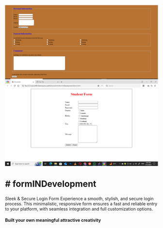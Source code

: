 ![logo](https://github.com/hina-007528/formINDevelopment/blob/main/Screenshot%20(76).png)
![logo](https://github.com/hina-007528/formINDevelopment/blob/main/Screenshot%20(79).png)
<h1># formINDevelopment</h1>
<h3></h3>Sleek & Secure Login Form</h3>
Experience a smooth, stylish, and secure login process. This minimalistic, responsive form ensures a fast and reliable entry to your platform, with seamless integration and full customization options.


<h4>Built your own meaningful attractive creativity</h4>
